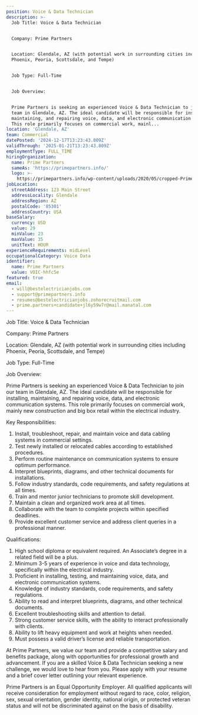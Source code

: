 ```yaml
---
position: Voice & Data Technician
description: >-
  Job Title: Voice & Data Technician


  Company: Prime Partners


  Location: Glendale, AZ (with potential work in surrounding cities including
  Phoenix, Peoria, Scottsdale, and Tempe)


  Job Type: Full-Time


  Job Overview:


  Prime Partners is seeking an experienced Voice & Data Technician to join our
  team in Glendale, AZ. The ideal candidate will be responsible for installing,
  maintaining, and repairing voice, data, and electronic communication systems.
  This role primarily focuses on commercial work, mainl...
location: 'Glendale, AZ'
team: Commercial
datePosted: '2024-12-17T13:23:43.809Z'
validThrough: '2025-01-21T13:23:43.809Z'
employmentType: FULL_TIME
hiringOrganization:
  name: Prime Partners
  sameAs: 'https://primepartners.info/'
  logo: >-
    https://primepartners.info/wp-content/uploads/2020/05/cropped-Prime-Partners-Logo-NO-BG-1-1.png
jobLocation:
  streetAddress: 123 Main Street
  addressLocality: Glendale
  addressRegion: AZ
  postalCode: '85301'
  addressCountry: USA
baseSalary:
  currency: USD
  value: 29
  minValue: 23
  maxValue: 35
  unitText: HOUR
experienceRequirements: midLevel
occupationalCategory: Voice Data
identifier:
  name: Prime Partners
  value: VOIC-hhfc5e
featured: true
email:
  - will@bestelectricianjobs.com
  - support@primepartners.info
  - resumes@bestelectricianjobs.zohorecruitmail.com
  - prime.partners+candidate+jl6y59w7r@mail.manatal.com
---
```




Job Title: Voice & Data Technician

Company: Prime Partners

Location: Glendale, AZ (with potential work in surrounding cities including Phoenix, Peoria, Scottsdale, and Tempe)

Job Type: Full-Time

Job Overview:

Prime Partners is seeking an experienced Voice & Data Technician to join our team in Glendale, AZ. The ideal candidate will be responsible for installing, maintaining, and repairing voice, data, and electronic communication systems. This role primarily focuses on commercial work, mainly new construction and big box retail within the electrical industry.

Key Responsibilities:

1. Install, troubleshoot, repair, and maintain voice and data cabling systems in commercial settings.
2. Test newly installed or relocated cables according to established procedures.
3. Perform routine maintenance on communication systems to ensure optimum performance.
4. Interpret blueprints, diagrams, and other technical documents for installations.
5. Follow industry standards, code requirements, and safety regulations at all times.
6. Train and mentor junior technicians to promote skill development.
7. Maintain a clean and organized work area at all times.
8. Collaborate with the team to complete projects within specified deadlines.
9. Provide excellent customer service and address client queries in a professional manner.

Qualifications:

1. High school diploma or equivalent required. An Associate’s degree in a related field will be a plus.
2. Minimum 3-5 years of experience in voice and data technology, specifically within the electrical industry.
3. Proficient in installing, testing, and maintaining voice, data, and electronic communication systems.
4. Knowledge of industry standards, code requirements, and safety regulations.
5. Ability to read and interpret blueprints, diagrams, and other technical documents.
6. Excellent troubleshooting skills and attention to detail.
7. Strong customer service skills, with the ability to interact professionally with clients.
8. Ability to lift heavy equipment and work at heights when needed.
9. Must possess a valid driver’s license and reliable transportation.

At Prime Partners, we value our team and provide a competitive salary and benefits package, along with opportunities for professional growth and advancement. If you are a skilled Voice & Data Technician seeking a new challenge, we would love to hear from you. Please apply with your resume and a brief cover letter outlining your relevant experience. 

Prime Partners is an Equal Opportunity Employer. All qualified applicants will receive consideration for employment without regard to race, color, religion, sex, sexual orientation, gender identity, national origin, or protected veteran status and will not be discriminated against on the basis of disability.
